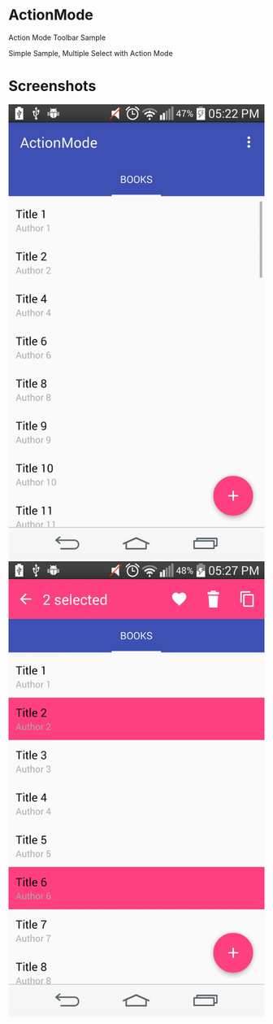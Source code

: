 # ActionMode
Action Mode Toolbar Sample

Simple Sample, Multiple Select with Action Mode

# Screenshots
![MainLayout](https://github.com/SteveCampos/ActionMode/blob/master/actionMode.jpg)
![ActionMode](https://github.com/SteveCampos/ActionMode/blob/master/selectedMode.jpg)
